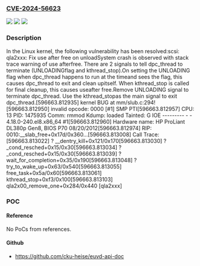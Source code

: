 ### [CVE-2024-56623](https://cve.mitre.org/cgi-bin/cvename.cgi?name=CVE-2024-56623)
![](https://img.shields.io/static/v1?label=Product&message=Linux&color=blue)
![](https://img.shields.io/static/v1?label=Version&message=1da177e4c3f41524e886b7f1b8a0c1fc7321cac2%3C%2012f04fc8580eafb0510f805749553eb6213f323e%20&color=brighgreen)
![](https://img.shields.io/static/v1?label=Vulnerability&message=n%2Fa&color=brighgreen)

### Description

In the Linux kernel, the following vulnerability has been resolved:scsi: qla2xxx: Fix use after free on unloadSystem crash is observed with stack trace warning of use afterfree. There are 2 signals to tell dpc_thread to terminate (UNLOADINGflag and kthread_stop).On setting the UNLOADING flag when dpc_thread happens to run at the timeand sees the flag, this causes dpc_thread to exit and clean upitself. When kthread_stop is called for final cleanup, this causes useafter free.Remove UNLOADING signal to terminate dpc_thread.  Use the kthread_stopas the main signal to exit dpc_thread.[596663.812935] kernel BUG at mm/slub.c:294![596663.812950] invalid opcode: 0000 [#1] SMP PTI[596663.812957] CPU: 13 PID: 1475935 Comm: rmmod Kdump: loaded Tainted: G          IOE    --------- -  - 4.18.0-240.el8.x86_64 #1[596663.812960] Hardware name: HP ProLiant DL380p Gen8, BIOS P70 08/20/2012[596663.812974] RIP: 0010:__slab_free+0x17d/0x360...[596663.813008] Call Trace:[596663.813022]  ? __dentry_kill+0x121/0x170[596663.813030]  ? _cond_resched+0x15/0x30[596663.813034]  ? _cond_resched+0x15/0x30[596663.813039]  ? wait_for_completion+0x35/0x190[596663.813048]  ? try_to_wake_up+0x63/0x540[596663.813055]  free_task+0x5a/0x60[596663.813061]  kthread_stop+0xf3/0x100[596663.813103]  qla2x00_remove_one+0x284/0x440 [qla2xxx]

### POC

#### Reference
No PoCs from references.

#### Github
- https://github.com/cku-heise/euvd-api-doc


